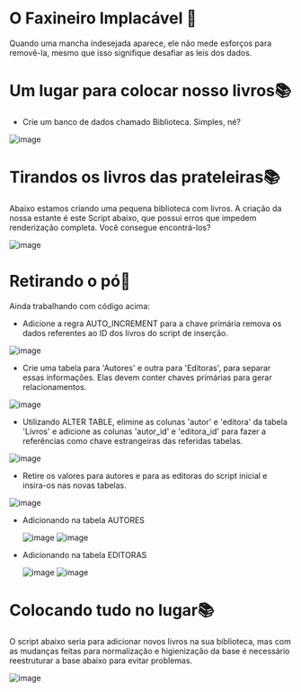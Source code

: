 # O Faxineiro Implacável 🧹
Quando uma mancha indesejada aparece, ele não mede esforços para removê-la, mesmo que isso signifique desafiar as leis dos dados.



# Um lugar para colocar nosso livros📚
* Crie um banco de dados chamado Biblioteca.
Simples, né?

![image](https://github.com/GoncalvessLeo/BibliotecaLimpa/assets/125033731/75d8de19-a5d6-4d6f-a219-931361ff0ff9)



# Tirandos os livros das prateleiras📚
Abaixo estamos criando uma pequena biblioteca com livros. 
A criação da nossa estante é este Script abaixo, que possui erros que impedem renderização completa. 
Você consegue encontrá-los?

![image](https://github.com/GoncalvessLeo/BibliotecaLimpa/assets/125033731/90c2ee7f-0775-4233-981d-93d7d9471f46)

# Retirando o pó🧹
Ainda trabalhando com código acima:


* Adicione a regra AUTO_INCREMENT para a chave primária remova os dados referentes ao ID dos livros do script de inserção.

![image](https://github.com/GoncalvessLeo/BibliotecaLimpa/assets/125033731/1ea1d68a-3be4-4362-9d92-eeafad2ddb07)


* Crie uma tabela para 'Autores' e outra para 'Editoras', para separar essas informações. Elas devem conter chaves primárias para gerar relacionamentos.

![image](https://github.com/GoncalvessLeo/BibliotecaLimpa/assets/125033731/3c1e90c9-edb6-4987-9bf7-96404cc0c376)


* Utilizando ALTER TABLE, elimine as colunas 'autor' e 'editora' da tabela 'Livros' e adicione as colunas 'autor_id' e 'editora_id' para fazer a referências como chave estrangeiras das referidas tabelas.

![image](https://github.com/GoncalvessLeo/BibliotecaLimpa/assets/125033731/d049f8b3-b457-4074-838c-1e5041e62d28)


* Retire os valores para autores e para as editoras do script inicial e insira-os nas novas tabelas.
  
 ![image](https://github.com/GoncalvessLeo/BibliotecaLimpa/assets/125033731/3eb8a7e1-c546-4915-be4b-4078740d3260) 



* Adicionando na tabela AUTORES
  
  ![image](https://github.com/GoncalvessLeo/BibliotecaLimpa/assets/125033731/f2c396ce-3b33-4fa8-95ae-068e1339f784)
  ![image](https://github.com/GoncalvessLeo/BibliotecaLimpa/assets/125033731/4342993d-3a53-446b-b20e-187bae12c831)
 
  

* Adicionando na tabela EDITORAS
  
  ![image](https://github.com/GoncalvessLeo/BibliotecaLimpa/assets/125033731/81b6151f-edd8-49bd-9d65-c0be351ed92e)
  ![image](https://github.com/GoncalvessLeo/BibliotecaLimpa/assets/125033731/991ae460-254a-4387-9baf-896c519583c7)

# Colocando tudo no lugar📚
O script abaixo seria para adicionar novos livros na sua biblioteca, mas com as mudanças feitas para normalização e higienização da base é necessário reestruturar a base abaixo para evitar problemas.

![image](https://github.com/GoncalvessLeo/BibliotecaLimpa/assets/125033731/f68b47be-cfd8-4168-80ae-ff4c7d40e10a)








